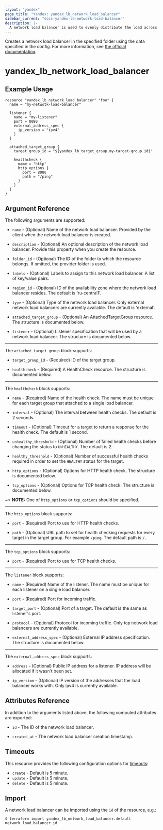 ```yaml
---
layout: "yandex"
page_title: "Yandex: yandex_lb_network_load_balancer"
sidebar_current: "docs-yandex-lb-network-load-balancer"
description: |-
  A network load balancer is used to evenly distribute the load across cloud resources.
---
```


Creates a network load balancer in the specified folder using the data specified in the config. 
For more information, see [the official documentation](https://cloud.yandex.com/docs/load-balancer/concepts).

# yandex\_lb\_network\_load\_balancer

## Example Usage

```hcl
resource "yandex_lb_network_load_balancer" "foo" {
  name = "my-netwotk-load-balancer"

  listener {
    name = "my-listener"
    port = 8080
    external_address_spec {
      ip_version = "ipv4"
    }
  }

  attached_target_group {
    target_group_id = "${yandex_lb_target_group.my-target-group.id}"

    healthcheck {
      name = "http"
      http_options {
        port = 8080
        path = "/ping"
      }
    }
  }
}
```
## Argument Reference

The following arguments are supported:

* `name` - (Optional) Name of the network load balancer. Provided by the client when the network load balancer is created.

* `description` - (Optional) An optional description of the network load balancer. Provide this property when
you create the resource.

* `folder_id` - (Optional) The ID of the folder to which the resource belongs.
If omitted, the provider folder is used.

* `labels` - (Optional) Labels to assign to this network load balancer. A list of key/value pairs.

* `region_id` - (Optional) ID of the availability zone where the network load balancer resides. 
The default is 'ru-central1'.

* `type` - (Optional) Type of the network load balancer. Only external network load 
balancers are currently available. The default is 'external'.

* `attached_target_group` - (Optional) An AttachedTargetGroup resource. The structure is documented below.

* `listener` - (Optional) Listener specification that will be used by a network load balancer. 
The structure is documented below.

---

The `attached_target_group` block supports:

* `target_group_id` - (Required) ID of the target group.

* `healthcheck` - (Required) A HealthCheck resource. 
The structure is documented below.

---

The `healthcheck` block supports:

* `name` - (Required) Name of the health check. The name must be unique for each target group that attached to a single load balancer.

* `interval` - (Optional) The interval between health checks. The default is 2 seconds.

* `timeout` - (Optional) Timeout for a target to return a response for the health check. The default is 1 second.

* `unhealthy_threshold` - (Optional) Number of failed health checks before changing the status to `UNHEALTHY`. The default is 2.

* `healthy_threshold` - (Optional) Number of successful health checks required in order to set the `HEALTHY` status for the target.

* `http_options` - (Optional) Options for HTTP health check. The structure is documented below.

* `tcp_options` - (Optional) Options for TCP health check. The structure is documented below.

~> **NOTE:** One of `http_options` or `tcp_options` should be specified.

---

The `http_options` block supports:

* `port` - (Required) Port to use for HTTP health checks.

* `path` - (Optional) URL path to set for health checking requests for every target in the target group. For example `/ping`. The default path is `/`.

---

The `tcp_options` block supports:

* `port` - (Required) Port to use for TCP health checks.

---

The `listener` block supports:

* `name` - (Required) Name of the listener. The name must be unique for each listener on a single load balancer.

* `port` - (Required) Port for incoming traffic.

* `target_port` - (Optional) Port of a target. The default is the same as listener's port.

* `protocol` - (Optional) Protocol for incoming traffic. Only tcp network load balancers are currently available.

* `external_address_spec` - (Optional) External IP address specification. The structure is documented below.

---

The `external_address_spec` block supports:

* `address` - (Optional) Public IP address for a listener. IP address will be allocated if it wasn't been set.

* `ip_version` - (Optional) IP version of the addresses that the load balancer works with. Only ipv4 is currently available.

## Attributes Reference

In addition to the arguments listed above, the following computed attributes are exported:

* `id` - The ID of the network load balancer.

* `created_at` - The network load balancer creation timestamp.

## Timeouts

This resource provides the following configuration options for 
[timeouts](/docs/configuration/resources.html#timeouts):

- `create` - Default is 5 minute.
- `update` - Default is 5 minute.
- `delete` - Default is 5 minute.

## Import

A network load balancer can be imported using the `id` of the resource, e.g.:

```
$ terraform import yandex_lb_network_load_balancer.default network_load_balancer_id
```

